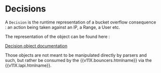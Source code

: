 # Decisions

A `Decision` is the runtime representation of a bucket overflow consequence : an action being taken against an IP, a Range, a User etc.

The representation of the object can be found here : 

[Decision object documentation](https://pkg.go.dev/github.com/crowdsecurity/crowdsec/pkg/models#Decision)

Those objects are not meant to be manipulated directly by parsers and such, but rather be consumed by the {{v11X.bouncers.htmlname}} via the {{v11X.lapi.htmlname}}.

